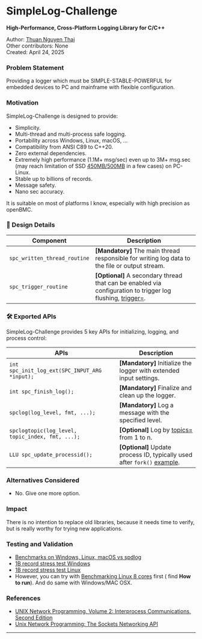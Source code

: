 # SimpleLog-Challenge

**High-Performance, Cross-Platform Logging Library for C/C++**



Author: [Thuan Nguyen Thai](mailto:nguyenthaithuanalg@gmail.com)  
Other contributors: None  
Created: April 24, 2025  


  
  


### Problem Statement
Providing a logger which must be SIMPLE-STABLE-POWERFUL for embedded devices to PC and mainframe with flexible configuration.

### Motivation
SimpleLog-Challenge is designed to provide:
- Simplicity.
- Multi-thread and multi-process safe logging.
- Portability across Windows, Linux, macOS, ...
- Compatibility from ANSI C89 to C++20.
- Zero external dependencies.
- Extremely high performance (1.1M+ msg/sec) even up to 3M+ msg.sec (may reach limitation of SSD [450MB/500MB](https://github.com/thuanalg/simplelog-challenge/blob/main/src/linux/fork_test.txt) in a few cases) on PC-Linux.
- Stable up to billions of records.
- Message safety.
- Nano sec accuracy.

It is suitable on most of platforms I know, especially with high precision as openBMC.

  
### 🧩 Design Details


| Component | Description |
|-----------|-------------|
| `spc_written_thread_routine` | **[Mandatory]** The main thread responsible for writing log data to the file or output stream. |
| `spc_trigger_routine` | **[Optional]** A secondary thread that can be enabled via configuration to trigger log flushing, [trigger=](https://github.com/thuanalg/simplelog-challenge/blob/main/src/simplelog-challenge.cfg). |
  
  
### 🛠️ Exported APIs

SimpleLog-Challenge provides 5 key APIs for initializing, logging, and process control:

| APIs | Description |
|--------------------|-------------|
| `int spc_init_log_ext(SPC_INPUT_ARG *input);` | **[Mandatory]** Initialize the logger with extended input settings. |
| `int spc_finish_log();` | **[Mandatory]** Finalize and clean up the logger. |
| `spclog(log_level, fmt, ...);` | **[Mandatory]** Log a message with the specified level. |
| `spclogtopic(log_level, topic_index, fmt, ...);` | **[Optional]** Log by [topics=](https://github.com/thuanalg/simplelog-challenge/blob/main/src/simplelog-challenge.cfg) from 1 to n. |
| `LLU spc_update_processid();` | **[Optional]** Update process ID, typically used after `fork()` [example](https://github.com/thuanalg/simplelog-challenge/blob/main/tests/fork/main.c). |


### Alternatives Considered
- No. Give one more option.

### Impact
There is no intention to replace old libraries, because it needs time to verify, but is really worthy for trying new applications.

### Testing and Validation
- [Benchmarks on Windows, Linux, macOS vs spdlog](https://github.com/thuanalg/simplelog-challenge/blob/x1/README.md#benchmarking-performance)
- [1B record stress test Windows](https://github.com/thuanalg/simplelog-challenge/blob/main/performance/250113-1billion-multi-processes.txt)
- [1B record stress test Linux](https://github.com/thuanalg/simplelog-challenge/blob/main/performance/250217-CentOS-09-performance-8-Core-1Billion.txt)
- However, you can try with [Benchmarking Linux 8 cores](https://github.com/thuanalg/simplelog-challenge/blob/main/performance/250217-CentOS-09-performance-8-Core.txt) first ( find **How to run**). And do same with Windows/MAC OSX.  

### References
   - [UNIX Network Programming, Volume 2: Interprocess Communications, Second Edition](https://www.amazon.com/UNIX-Network-Programming-Interprocess-Communications/dp/0130810819)  
   - [Unix Network Programming: The Sockets Networking API](https://www.amazon.com/Unix-Network-Programming-Sockets-Networking/dp/0131411551) 

---

